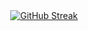 <CENTER><a href="https://git.io/streak-stats"><img src="https://streak-stats.demolab.com?user=gldtn&theme=catppuccin-mocha" alt="GitHub Streak" /></a></CENTER>

<!--
**gldtn/gldtn** is a ✨ _special_ ✨ repository because its `README.md` (this file) appears on your GitHub profile.

Here are some ideas to get you started:

- 🔭 I’m currently working on ...
- 🌱 I’m currently learning ...
- 👯 I’m looking to collaborate on ...
- 🤔 I’m looking for help with ...
- 💬 Ask me about ...
- 📫 How to reach me: ...
- 😄 Pronouns: ...
- ⚡ Fun fact: ...
-->
